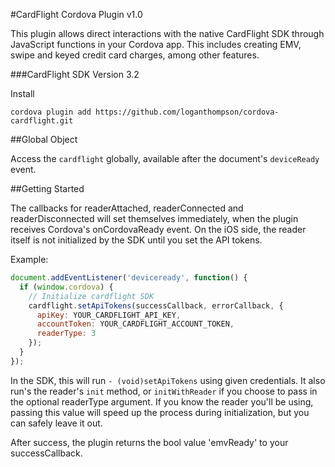 #CardFlight Cordova Plugin v1.0

This plugin allows direct interactions with the native CardFlight SDK through JavaScript functions in your Cordova app. This includes creating EMV, swipe and keyed credit card charges, among other features.

###CardFlight SDK Version 3.2

Install

    cordova plugin add https://github.com/loganthompson/cordova-cardflight.git

##Global Object

Access the `cardflight` globally, available after the document's `deviceReady` event.

##Getting Started

The callbacks for readerAttached, readerConnected and readerDisconnected will set themselves immediately, when the plugin receives Cordova's onCordovaReady event. On the iOS side, the reader itself is not initialized by the SDK until you set the API tokens.

Example:
```javascript
document.addEventListener('deviceready', function() {
  if (window.cordova) {
    // Initialize cardflight SDK
    cardflight.setApiTokens(successCallback, errorCallback, {
      apiKey: YOUR_CARDFLIGHT_API_KEY,
      accountToken: YOUR_CARDFLIGHT_ACCOUNT_TOKEN,
      readerType: 3
    });
  }
});
````

In the SDK, this will run `- (void)setApiTokens` using given credentials. It also run's the reader's `init` method, or `initWithReader` if you choose to pass in the optional readerType argument. If you know the reader you'll be using, passing this value will speed up the process during initialization, but you can safely leave it out.

After success, the plugin returns the bool value 'emvReady' to your successCallback.
